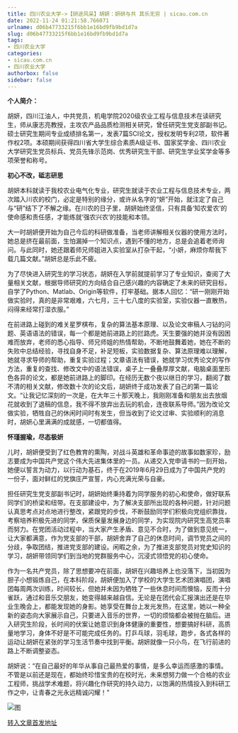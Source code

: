 ```yaml
---
title: 四川农业大学->【研途风采】胡妍：妍研与共 其乐无穷 | sicau.com.cn
date: 2022-11-24 01:21:58.766071
urlname: d06b47733215f6bb1e16bd9fb9bd1d7a
slug: d06b47733215f6bb1e16bd9fb9bd1d7a
tags: 
- 四川农业大学
categories:
- sicau.com.cn
- 四川农业大学
authorbox: false
sidebar: false
---
```

**个人简介：**

胡妍，四川江油人，中共党员，机电学院2020级农业工程与信息技术在读研究生，师从康志亮教授，主攻农产品品质检测相关研究，曾任研究生党支部副书记。硕士研究生期间专业成绩排名第一，发表7篇SCI论文，授权发明专利2项，软件著作权2项。本硕期间获得四川省大学生综合素质A级证书、国家奖学金、四川农业大学研究生党员标兵、党员先锋示范岗、优秀研究生干部、研究生学业奖学金等多项荣誉和称号。
<!--more-->


**初心不改，砥志研思**

胡妍本科就读于我校农业电气化专业，研究生就读于农业工程与信息技术专业，两次踏入川农的校门，必定是特别的缘分，或许从名字的“妍”开始，就注定了自己与“研”结下了不解之缘。在川农的日子里，胡妍始终坚信，只有具备‘知农爱农’的使命感和责任感，才能练就‘强农兴农’的技能和本领。

大一时胡妍便开始为自己今后的科研做准备，当老师讲解相关仪器的使用方法时，她总是挤在最前面，生怕漏掉一个知识点，遇到不懂的地方，总是会追着老师询问。与此同时，她还跟着师兄师姐进入实验室从打杂干起，“小妍，麻烦你帮我下载几篇文献。”胡妍总是乐此不疲。

为了尽快进入研究生的学习状态，胡妍在入学前就提前学习了专业知识，查阅了大量相关文献，根据导师研究的方向结合自己感兴趣的内容确定了未来的研究目标，自学了Python、Matlab、Origin等软件，打牢基础。据本人回忆：“研一刚刚开始做实验时，真的是非常艰难，六七月，三十七八度的实验室，实验仪器一直散热，闷得来经常打湿衣服。”

在前进路上碰到的难关星罗棋布，复杂的算法基本原理、以及论文审稿人刁钻的问题、英语语法的错误，每一个都是她前进路上的拦路虎。天生要强的她并没有因困难而放弃，老师的悉心指导、师兄师姐的热情帮助，不断地鼓舞着她，她在不断的失败中总结经验，寻找自身不足，补足短板，实验数据复杂、算法原理难以理解，她就寻求导师的帮助，重复实验过程；文章语法有错误，她就学习优秀论文的写作方法，重复的查找、修改文中的语法错误，桌子上一叠叠厚厚文献，电脑桌面里形色各异的论文，都是她前进路上的脚印。在经历无数个夜以继日的学习，翻阅了数不清的相关文献，修改数十次的论文后，胡妍终于成功发表了自己的第一篇论文。“让我记忆深刻的一次是，在大年三十那天晚上，我刚刚准备和朋友出去放烟花就收到了退稿的信息，我不得不放弃出去玩的机会，连夜联系导师。”因为改论文做实验，牺牲自己的休闲时间时有发生，但当收到了论文过审、实验顺利的消息时，胡妍心里满满的成就感，一切都值得。

**怀瑾握瑜，尽态极妍**

儿时，胡妍便受到了红色教育的熏陶，对战斗英雄和革命事迹的故事如数家珍，励志要成为中国共产党这个伟大先进集体里的一员。从递交入党申请书的一刻开始，她便以誓言为动力，以行动为基石，终于在2019年6月29日成为了中国共产党的一份子，面对鲜红的党旗庄严宣誓，内心充满光荣与自豪。

担任研究生党支部副书记时，胡妍始终秉持着为同学服务的初心和使命，做好联系同学们的桥梁和纽带。在支部建设中，为了解决支部所出现的各种问题，针对问题认真思考点对点地进行整改，紧跟党的步伐，不断鼓励同学们积极向党组织靠拢，考察培养积极先进的同学，保质保量发展身边的同学，为实现院内研究生高党员率而努力。在党团活动过程中，当大家产生矛盾、意见不合时，为了做到意见统一，让大家都满意，作为党支部的干部，胡妍舍弃了自己的休息时间，调节党员之间的分歧，争取团结，推进党支部的建设。闲暇之余，为了推进支部党员对党史知识的学习，胡妍带领同学们到当地的党群服务中心，沉浸式领悟党的初心使命。

作为一名共产党员，除了思想要冲在前面，胡妍在兴趣培养上也没落下，当初因为胆子小想锻炼自己，在本科阶段，胡妍便加入了学校的大学生艺术团演唱团，演唱团每周两次训练，时间较长，但她并未因为牺牲了一些休息时间而懊恼，反而十分雀跃，通过和音乐交朋友，她变得越来越自信。无论是在团代会汇报演出还是在毕业生晚会上，都能发现她的身影。她享受在舞台上发光发热，在这里，她以一种全新的姿态向大家展示自己，只要进入音乐的世界，一切的烦恼都会被抛在脑后。进入研究生阶段，长时间的伏案让她意识到身体健康的重要性，想要搞好科研，高质量地学习，身体不好是不可能完成任务的。打乒乓球，羽毛球，跑步，各式各样的运动让胡妍在紧张的学习生活节奏中找到平衡。胡妍就像一只小鸟，在飞行前进的路上不断调整姿态。

胡妍说：“在自己最好的年华从事自己最热爱的事情，是多么幸运而感激的事情。不管是以前还是现在，都始终珍惜宝贵的在校时光，未来想努力做一个合格的农业工程师，挑战学术难题，将兴趣化作研究的持久动力，以饱满的热情投入到科研工作之中，让青春之光永远精诚闪耀！”

![图](https://news.sicau.edu.cn/__local/F/96/A1/49756982BBD3F17951AE198D042_54F97A38_20650D.png)

[转入文章首发地址](https://news.sicau.edu.cn/info/1078/70327.htm)
